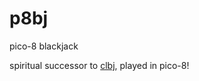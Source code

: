 # p8bj
pico-8 blackjack

spiritual successor to [clbj](https://github.com/imkittydotcom/clbj), played in pico-8!

